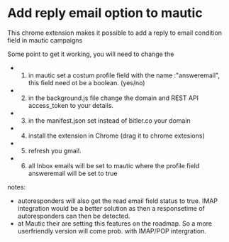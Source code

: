 # Add reply email option to mautic


This chrome extension makes it possible to add a reply to email condition field in mautic campaigns

Some point to get it working, you will need to change the 
* 1) in mautic set a costum profile field with the name :"answeremail", this field need ot be a boolean. (yes/no)
* 2) in the background.js file change the domain and REST API access_token to your details.
* 3) in the manifest.json set instead of bitler.co your domain
* 4) install the extension in Chrome (drag it to chrome extesions)
* 5) refresh you gmail.
* 6) all Inbox emails will be set to mautic where the profile field answeremail will be set to true

notes:
- autoresponders will also get the read email field status to true. IMAP integration would be a better solution as then a responsetime of autoresponders can then be detected.
- at Mautic their are setting this features on the roadmap. So a more userfriendly version will come prob. with IMAP/POP intergration. 